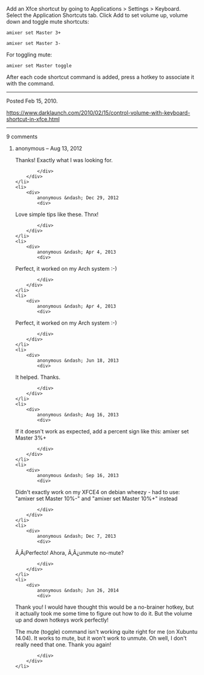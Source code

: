 Add an Xfce shortcut by going to Applications > Settings > Keyboard. Select the Application Shortcuts tab. Click Add to set volume up, volume down and toggle mute shortcuts:
```
amixer set Master 3+
```
```
amixer set Master 3-
```
For toggling mute:
```
amixer set Master toggle
```
After each code shortcut command is added, press a hotkey to associate it with the command.

---

Posted Feb 15, 2010.

https://www.darklaunch.com/2010/02/15/control-volume-with-keyboard-shortcut-in-xfce.html

---

9 comments

<ol>
    <li>
        <div>
            anonymous &ndash; Aug 13, 2012
            <div>

Thanks! Exactly what I was looking for.

            </div>
        </div>
    </li>
    <li>
        <div>
            anonymous &ndash; Dec 29, 2012
            <div>

Love simple tips like these. Thnx!

            </div>
        </div>
    </li>
    <li>
        <div>
            anonymous &ndash; Apr 4, 2013
            <div>

Perfect, it worked on my Arch system :-)

            </div>
        </div>
    </li>
    <li>
        <div>
            anonymous &ndash; Apr 4, 2013
            <div>

Perfect, it worked on my Arch system :-)

            </div>
        </div>
    </li>
    <li>
        <div>
            anonymous &ndash; Jun 18, 2013
            <div>

It helped. Thanks.

            </div>
        </div>
    </li>
    <li>
        <div>
            anonymous &ndash; Aug 16, 2013
            <div>

If it doesn't work as expected, add a percent sign like this:
amixer set Master 3%+

            </div>
        </div>
    </li>
    <li>
        <div>
            anonymous &ndash; Sep 16, 2013
            <div>

Didn't exactly work on my XFCE4 on debian wheezy - had to use:
"amixer set Master 10%-" and
"amixer set Master 10%+"
instead

            </div>
        </div>
    </li>
    <li>
        <div>
            anonymous &ndash; Dec 7, 2013
            <div>

Ã‚Â¡Perfecto! Ahora, Ã‚Â¿unmute no-mute?

            </div>
        </div>
    </li>
    <li>
        <div>
            anonymous &ndash; Jun 26, 2014
            <div>

Thank you! I would have thought this would be a no-brainer hotkey, but it actually took me some time to figure out how to do it. But the volume up and down hotkeys work perfectly!

The mute (toggle) command isn't working quite right for me (on Xubuntu 14.04). It works to mute, but it won't work to unmute. Oh well, I don't really need that one. Thank you again!

            </div>
        </div>
    </li>
</ol>
